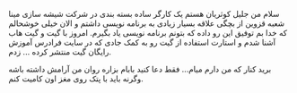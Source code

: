 سلام من جلیل کوثریان هستم یک کارگر ساده بسته بندی در شرکت شیشه سازی مینا شعبه قزوین از بچگی علاقه بسیار زیادی به برنامه نویسی داشتم و الان خیلی خوشحالم که خدا بم توفیق این رو داده که بتونم برنامه نویسی یاد بگیرم. امروز با گیت و گیت هاب آشنا شدم و استارت استفاده از گیت رو به کمک جادی که در سایت فرادرس آموزش رایگان گیت منتشر کرده ... زدم.

برید کنار که من دارم میام...
فقط دعا کنید بابام بزاره روان من آرامش داشته باشه وگرنه باید با پتک روی مغز اون کامیت کنم.